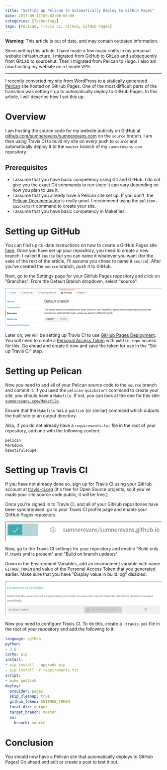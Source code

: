 ```yaml
---
title: "Setting up Pelican to Automatically Deploy to GitHub Pages"
date: 2017-09-11T09:02:00-06:00
categories: [Technology]
tags: [Pelican, Travis CI, GitHub, GitHub Pages]
---
```


**Warning:** This article is out of date, and may contain outdated information.

Since writing this article, I have made a few major shifts in my personal
website infrastructure. I migrated from GitHub to GitLab and subsequently from
GitLab to sourcehut. Then I migrated from Pelican to Hugo. I also am now hosting
my website on a Linode VPS.

-------------------------------------------------------------------------------

I recently converted my site from WordPress to a statically generated
[Pelican](https://blog.getpelican.com/) site hosted on GitHub Pages. One of the
most difficult parts of the transition was setting it up to automatically deploy
to GitHub Pages. In this article, I will describe how I set this up.

# Overview
I am hosting the source code for my website publicly on GitHub at
[github.com/sumnerevans/sumnerevans.com](https://github.com/sumnerevans/sumnerevans.com)
on the `source` branch. I am then using Travis CI to build my site on every push
to `source` and automatically deploy it to the `master` branch of my
`sumnerevans.com` repository.

## Prerequisites
- I assume that you have basic competency using Git and GitHub. I do not give
  you the exact Git commands to run since it can vary depending on how you plan
  to use it.
- I assume that you already have a Pelican site set up.  If you don't, the
  [Pelican Documentation](http://docs.getpelican.com/en/stable/quickstart.html)
  is really good. I recommend using the `pelican-quickstart` command to create
  your site.
- I assume that you have basic competency in Makefiles.

# Setting up GitHub
You can find up-to-date instructions on how to create a GitHub Pages site
[here](https://pages.github.com/). Once you have set up your repository, you
need to create a new branch. I called it `source` but you can name it whatever
you want (for the sake of the rest of the article, I'll assume you chose to name
it `source`). After you've created the `source` branch, push it to GitHub.

Next, go to the Settings page for your GitHub Pages repository and click on
"Branches". From the Default Branch dropdown, select "source".

![select the branch from the dropdown](./images/gh-pages-default-branch.png)

Later on, we will be setting up Travis CI to use [GitHub Pages
Deployment](https://docs.travis-ci.com/user/deployment/pages/). You will need to
create a [Personal Access
Token](https://help.github.com/articles/creating-a-personal-access-token-for-the-command-line/)
with `public_repo` access for this. Go ahead and create it now and save the
token for use in the "Set up Travis CI" step.

# Setting up Pelican
Now you need to add all of your Pelican source code to the `source` branch and
commit it. If you used the `pelican-quickstart` command to create your site, you
should have a `Makefile`. If not, you can look at the one for this site:
[`sumnerevans.com/Makefile`](https://github.com/sumnerevans/sumnerevans.com/blob/source/Makefile).

Ensure that the `Makefile` has a `publish` (or similar) command which outputs
the built site to an output directory.

Also, if you do not already have a `requirements.txt` file in the root of your
repository, add one with the following content:

    pelican
    Markdown
    beautifulsoup4

# Setting up Travis CI
If you have not already done so, sign up for Travis CI using your GitHub account
at [travis-ci.org](https://travis-ci.org/) (it's free for Open Source projects,
so if you've made your site source code public, it will be free.)

Once you're signed in to Travis CI, and all of your GitHub repositories have
been synchronised, go to your Travis CI profile page and enable your GitHub
Pages repository.

![enable Travis on site](./images/travis-site-enable.png)

Now, go to the Travis CI settings for your repository and enable "Build only
if .travis.yml is present" and "Build on branch updates".

Down in the Environment Variables, add an environment variable with name
`GITHUB_TOKEN` and value of the Personal Access Token that you generated
earlier. Make sure that you have "Display value in build log" disabled.

![change environment variables](./images/travis-env-var.png)

Now you need to configure Travis CI. To do this, create a `.travis.yml` file in
the root of your repository and add the following to it:

```yaml
language: python
python:
- 3.6
cache: pip
install:
- pip install --upgrade pip
- pip install -r requirements.txt
script:
- make publish
deploy:
  provider: pages
  skip_cleanup: true
  github_token: $GITHUB_TOKEN
  local_dir: output
  target_branch: master
  on:
    branch: source
```

# Conclusion
You should now have a Pelican site that automatically deploys to GitHub Pages!
Go ahead and edit or create a post to test it out.

